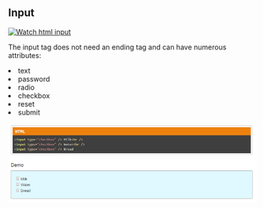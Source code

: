 
## Input

[![Watch html input](https://image.slidesharecdn.com/odyjgt6slmix47ur8ghv-signature-ab1ceccb1f8c80fc0c4a772ec6f5ff7e658b8296d1227f76388f1981b0bcd4db-poli-160408073201/95/html-tables-forms-and-audio-video-14-638.jpg?cb=1460100868)](https://www.youtube.com/watch?v=T4kvt7K_Qgg)


The input tag does not need an ending tag and can have numerous attributes:
<ui>
  <li> text </li>
  <li> password </li>
  <li> radio </li>
  <li> checkbox </li>
  <li> reset </li>
  <li> submit </li>
</ul>

![Checkbox](./inputcheckbox.png)

